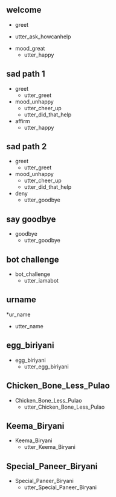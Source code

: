 ## welcome
* greet
 - utter_ask_howcanhelp
* mood_great
  - utter_happy

## sad path 1
* greet
  - utter_greet
* mood_unhappy
  - utter_cheer_up
  - utter_did_that_help
* affirm
  - utter_happy

## sad path 2
* greet
  - utter_greet
* mood_unhappy
  - utter_cheer_up
  - utter_did_that_help
* deny
  - utter_goodbye

## say goodbye
* goodbye
  - utter_goodbye

## bot challenge
* bot_challenge
  - utter_iamabot

## urname
*ur_name
  - utter_name

<!-- ## biriyani
* chicken_biriyani
  - utter_chicken_biriyani
* chicken_dum_biriyani
  - utter_chicken_dum_biriyani -->
<!-- * egg_biriyani
  - utter_egg_biriyani
* Chicken_Bone_Less_Pulao
  - utter_Chicken_Bone_Less_Pulao -->

## egg_biriyani
* egg_biriyani
  - utter_egg_biriyani

## Chicken_Bone_Less_Pulao
* Chicken_Bone_Less_Pulao
  - utter_Chicken_Bone_Less_Pulao

## Keema_Biryani
* Keema_Biryani
  - utter_Keema_Biryani

## Special_Paneer_Biryani
* Special_Paneer_Biryani
  - utter_Special_Paneer_Biryani

<!-- ## price_querry
* price_querry
  - utter_price_querry -->
